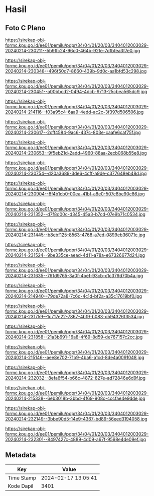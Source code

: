 # Hasil

## Foto C Plano

https://sirekap-obj-formc.kpu.go.id/ee01/pemilu/pdpr/34/04/01/20/03/3404012003029-20240214-230211--5b9ffc24-96c0-464b-92fe-7dfbfea3f7e0.jpg

https://sirekap-obj-formc.kpu.go.id/ee01/pemilu/pdpr/34/04/01/20/03/3404012003029-20240214-230348--496f50d7-8660-439b-9d0c-aa1bfd53c298.jpg

https://sirekap-obj-formc.kpu.go.id/ee01/pemilu/pdpr/34/04/01/20/03/3404012003029-20240214-230451--a00bbcd2-0494-4dcb-9713-25cbea565dc9.jpg

https://sirekap-obj-formc.kpu.go.id/ee01/pemilu/pdpr/34/04/01/20/03/3404012003029-20240214-214116--f03a95c4-6aa9-4edd-ac2c-3f397d506506.jpg

https://sirekap-obj-formc.kpu.go.id/ee01/pemilu/pdpr/34/04/01/20/03/3404012003029-20240214-230617--2cff4584-9ac6-437c-803e-caafe6caf75f.jpg

https://sirekap-obj-formc.kpu.go.id/ee01/pemilu/pdpr/34/04/01/20/03/3404012003029-20240214-230653--9f5eb21d-2add-4960-88aa-2ecb068b55e8.jpg

https://sirekap-obj-formc.kpu.go.id/ee01/pemilu/pdpr/34/04/01/20/03/3404012003029-20240214-230754--d20a3689-3de6-4cff-a9de-c377648eb48d.jpg

https://sirekap-obj-formc.kpu.go.id/ee01/pemilu/pdpr/34/04/01/20/03/3404012003029-20240214-230904--8f4b1cb0-00ea-41bf-a8e0-507c8be90c86.jpg

https://sirekap-obj-formc.kpu.go.id/ee01/pemilu/pdpr/34/04/01/20/03/3404012003029-20240214-231352--d7f8d00c-d345-45a3-b7cd-07e9b71c0534.jpg

https://sirekap-obj-formc.kpu.go.id/ee01/pemilu/pdpr/34/04/01/20/03/3404012003029-20240214-231445--b8ebf125-8563-4768-a7ed-0899eb36071c.jpg

https://sirekap-obj-formc.kpu.go.id/ee01/pemilu/pdpr/34/04/01/20/03/3404012003029-20240214-231524--9be335ce-aead-4d11-a78a-e67326677d24.jpg

https://sirekap-obj-formc.kpu.go.id/ee01/pemilu/pdpr/34/04/01/20/03/3404012003029-20240214-231635--761d9765-3a0f-4bef-93cb-c1c379d70b4a.jpg

https://sirekap-obj-formc.kpu.go.id/ee01/pemilu/pdpr/34/04/01/20/03/3404012003029-20240214-214940--79de72a8-7c6d-4c1d-bf2a-a35c17619bf0.jpg

https://sirekap-obj-formc.kpu.go.id/ee01/pemilu/pdpr/34/04/01/20/03/3404012003029-20240214-231759--1c717e22-7867-4bf9-b083-d594326f3534.jpg

https://sirekap-obj-formc.kpu.go.id/ee01/pemilu/pdpr/34/04/01/20/03/3404012003029-20240214-231858--21a3b691-16a8-4f69-8d59-de767157c2cc.jpg

https://sirekap-obj-formc.kpu.go.id/ee01/pemilu/pdpr/34/04/01/20/03/3404012003029-20240214-215146--aee8e702-71b9-4ba6-a1cd-8de4a0091048.jpg

https://sirekap-obj-formc.kpu.go.id/ee01/pemilu/pdpr/34/04/01/20/03/3404012003029-20240214-232032--8efa6f54-b66c-4872-827e-ad72846e6d9f.jpg

https://sirekap-obj-formc.kpu.go.id/ee01/pemilu/pdpr/34/04/01/20/03/3404012003029-20240214-215338--6eb3018b-3bbd-4f69-908c-cccfae4e9dde.jpg

https://sirekap-obj-formc.kpu.go.id/ee01/pemilu/pdpr/34/04/01/20/03/3404012003029-20240214-232149--3bbe90d5-14e9-4367-bd89-56eed3194058.jpg

https://sirekap-obj-formc.kpu.go.id/ee01/pemilu/pdpr/34/04/01/20/03/3404012003029-20240214-232301--8497427c-4889-4d09-a67f-9598e4de09ef.jpg


## Metadata

| Key        | Value               |
| ---------- | ------------------- |
| Time Stamp | 2024-02-17 13:05:41 |
| Kode Dapil | 3401                |



